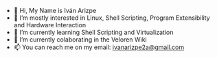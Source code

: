- 👋 Hi, My Name is Iván Arizpe
- 👀 I’m mostly interested in Linux, Shell Scripting, Program Extensibility and Hardware Interaction
- 🌱 I’m currently learning Shell Scripting and Virtualization
- 💞️ I’m currently colaborating in the Veloren Wiki
- 📫 You can reach me on my email: ivanarizpe2a@gmail.com

<!---
ArizpeA1/ArizpeA1 is a ✨ special ✨ repository because its `README.md` (this file) appears on your GitHub profile.
You can click the Preview link to take a look at your changes.
--->
